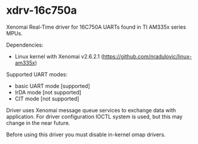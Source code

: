 xdrv-16c750a
============

Xenomai Real-Time driver for 16C750A UARTs found in TI AM335x series MPUs.

Dependencies:
- Linux kernel with Xenomai v2.6.2.1 (https://github.com/nradulovic/linux-am335x)

Supported UART modes:
- basic UART mode [supported]
- IrDA mode [not supported]
- CIT mode [not supported]


Driver uses Xenomai message queue services to exchange data with application. For driver configuration IOCTL system is used, but this may change in the near future.

Before using this driver you must disable in-kernel omap drivers.
